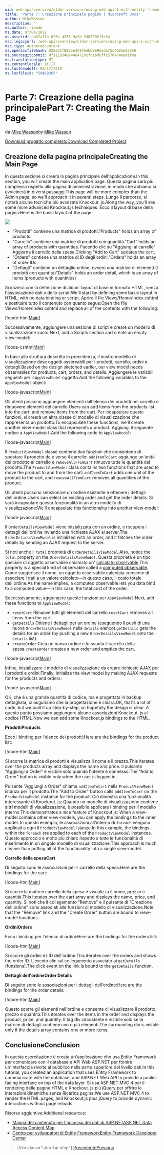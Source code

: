 ```yaml
---
uid: web-api/overview/older-versions/using-web-api-1-with-entity-framework-5/using-web-api-with-entity-framework-part-7
title: 'Parte 7: Creazione principale pagina | Microsoft Docs'
author: MikeWasson
description: ''
ms.author: riande
ms.date: 07/04/2012
ms.assetid: eb32a17b-626c-4373-9a7d-3387992f3c04
msc.legacyurl: /web-api/overview/older-versions/using-web-api-1-with-entity-framework-5/using-web-api-with-entity-framework-part-7
msc.type: authoredcontent
ms.openlocfilehash: 028631f8855e4d94bebb0e965de75c4025e22859
ms.sourcegitcommit: 0f1119340e4464720cfd16d0ff15764746ea1fea
ms.translationtype: MT
ms.contentlocale: it-IT
ms.lasthandoff: 04/17/2019
ms.locfileid: "59409265"
---
```

# <a name="part-7-creating-the-main-page"></a><span data-ttu-id="633b9-102">Parte 7: Creazione della pagina principale</span><span class="sxs-lookup"><span data-stu-id="633b9-102">Part 7: Creating the Main Page</span></span>

<span data-ttu-id="633b9-103">da [Mike Wasson](https://github.com/MikeWasson)</span><span class="sxs-lookup"><span data-stu-id="633b9-103">by [Mike Wasson](https://github.com/MikeWasson)</span></span>

[<span data-ttu-id="633b9-104">Download progetto completato</span><span class="sxs-lookup"><span data-stu-id="633b9-104">Download Completed Project</span></span>](http://code.msdn.microsoft.com/ASP-NET-Web-API-with-afa30545)

## <a name="creating-the-main-page"></a><span data-ttu-id="633b9-105">Creazione della pagina principale</span><span class="sxs-lookup"><span data-stu-id="633b9-105">Creating the Main Page</span></span>

<span data-ttu-id="633b9-106">In questa sezione si creerà la pagina principale dell'applicazione.</span><span class="sxs-lookup"><span data-stu-id="633b9-106">In this section, you will create the main application page.</span></span> <span data-ttu-id="633b9-107">Questa pagina sarà più complessa rispetto alla pagina di amministrazione, in modo che abbiamo si avvicinerà in diversi passaggi.</span><span class="sxs-lookup"><span data-stu-id="633b9-107">This page will be more complex than the Admin page, so we'll approach it in several steps.</span></span> <span data-ttu-id="633b9-108">Lungo il percorso, si noterà alcune tecniche più avanzate Knockout. js.</span><span class="sxs-lookup"><span data-stu-id="633b9-108">Along the way, you'll see some more advanced Knockout.js techniques.</span></span> <span data-ttu-id="633b9-109">Ecco il layout di base della pagina:</span><span class="sxs-lookup"><span data-stu-id="633b9-109">Here is the basic layout of the page:</span></span>

![](using-web-api-with-entity-framework-part-7/_static/image1.png)

- <span data-ttu-id="633b9-110">"Prodotti" contiene una matrice di prodotti.</span><span class="sxs-lookup"><span data-stu-id="633b9-110">"Products" holds an array of products.</span></span>
- <span data-ttu-id="633b9-111">"Carrello" contiene una matrice di prodotti con quantità.</span><span class="sxs-lookup"><span data-stu-id="633b9-111">"Cart" holds an array of products with quantities.</span></span> <span data-ttu-id="633b9-112">Facendo clic su "Aggiungi al carrello" Aggiorna il carrello della spesa.</span><span class="sxs-lookup"><span data-stu-id="633b9-112">Clicking "Add to Cart" updates the cart.</span></span>
- <span data-ttu-id="633b9-113">"Orders" contiene una matrice di ID degli ordini.</span><span class="sxs-lookup"><span data-stu-id="633b9-113">"Orders" holds an array of order IDs.</span></span>
- <span data-ttu-id="633b9-114">"Dettagli" contiene un dettaglio ordine, ovvero una matrice di elementi (i prodotti con quantità)</span><span class="sxs-lookup"><span data-stu-id="633b9-114">"Details" holds an order detail, which is an array of items (products with quantities)</span></span>

<span data-ttu-id="633b9-115">Si inizierà con la definizione di alcuni layout di base in formato HTML, senza l'associazione dati o dello script.</span><span class="sxs-lookup"><span data-stu-id="633b9-115">We'll start by defining some basic layout in HTML, with no data binding or script.</span></span> <span data-ttu-id="633b9-116">Aprire il file Views/Home/Index.cshtml e sostituire tutto il contenuto con quanto segue:</span><span class="sxs-lookup"><span data-stu-id="633b9-116">Open the file Views/Home/Index.cshtml and replace all of the contents with the following:</span></span>

[!code-html[Main](using-web-api-with-entity-framework-part-7/samples/sample1.html)]

<span data-ttu-id="633b9-117">Successivamente, aggiungere una sezione di script e creare un modello di visualizzazione vuoto:</span><span class="sxs-lookup"><span data-stu-id="633b9-117">Next, add a Scripts section and create an empty view-model:</span></span>

[!code-cshtml[Main](using-web-api-with-entity-framework-part-7/samples/sample2.cshtml)]

<span data-ttu-id="633b9-118">In base alla struttura descritto in precedenza, il nostro modello di visualizzazione deve oggetti osservabili per i prodotti, carrello, ordini e dettagli.</span><span class="sxs-lookup"><span data-stu-id="633b9-118">Based on the design sketched earlier, our view model needs observables for products, cart, orders, and details.</span></span> <span data-ttu-id="633b9-119">Aggiungere le variabili seguenti per il `AppViewModel` oggetto:</span><span class="sxs-lookup"><span data-stu-id="633b9-119">Add the following variables to the `AppViewModel` object:</span></span>

[!code-javascript[Main](using-web-api-with-entity-framework-part-7/samples/sample3.js)]

<span data-ttu-id="633b9-120">Gli utenti possono aggiungere elementi dall'elenco dei prodotti nel carrello e rimuovere elementi del carrello.</span><span class="sxs-lookup"><span data-stu-id="633b9-120">Users can add items from the products list into the cart, and remove items from the cart.</span></span> <span data-ttu-id="633b9-121">Per incapsulare queste funzioni, si creerà un'altra classe di modello di visualizzazione che rappresenta un prodotto.</span><span class="sxs-lookup"><span data-stu-id="633b9-121">To encapsulate these functions, we'll create another view-model class that represents a product.</span></span> <span data-ttu-id="633b9-122">Aggiungi il seguente codice a `AppViewModel`.</span><span class="sxs-lookup"><span data-stu-id="633b9-122">Add the following code to `AppViewModel`:</span></span>

[!code-javascript[Main](using-web-api-with-entity-framework-part-7/samples/sample4.js?highlight=4)]

<span data-ttu-id="633b9-123">Il `ProductViewModel` classe contiene due funzioni che consentono di spostare il prodotto da e verso il carrello: `addItemToCart` aggiunge un'unità del prodotto al carrello e `removeAllFromCart` rimuove tutte le quantità del prodotto.</span><span class="sxs-lookup"><span data-stu-id="633b9-123">The `ProductViewModel` class contains two functions that are used to move the product to and from the cart: `addItemToCart` adds one unit of the product to the cart, and `removeAllFromCart` removes all quantities of the product.</span></span>

<span data-ttu-id="633b9-124">Gli utenti possono selezionare un ordine esistente e ottenere i dettagli dell'ordine.</span><span class="sxs-lookup"><span data-stu-id="633b9-124">Users can select an existing order and get the order details.</span></span> <span data-ttu-id="633b9-125">Si sarà incapsulare questa funzionalità in un altro modello di visualizzazione:</span><span class="sxs-lookup"><span data-stu-id="633b9-125">We'll encapsulate this functionality into another view-model:</span></span>

[!code-javascript[Main](using-web-api-with-entity-framework-part-7/samples/sample5.js?highlight=4)]

<span data-ttu-id="633b9-126">Il `OrderDetailsViewModel` viene inizializzata con un ordine, e recupera i dettagli dell'ordine inviando una richiesta AJAX al server.</span><span class="sxs-lookup"><span data-stu-id="633b9-126">The `OrderDetailsViewModel` is initialized with an order, and it fetches the order details by sending an AJAX request to the server.</span></span>

<span data-ttu-id="633b9-127">Si noti anche il `total` proprietà di `OrderDetailsViewModel`.</span><span class="sxs-lookup"><span data-stu-id="633b9-127">Also, notice the `total` property on the `OrderDetailsViewModel`.</span></span> <span data-ttu-id="633b9-128">Questa proprietà è un tipo speciale di oggetto osservabile chiamato un' [calcolato observable](http://knockoutjs.com/documentation/computedObservables.html).</span><span class="sxs-lookup"><span data-stu-id="633b9-128">This property is a special kind of observable called a [computed observable](http://knockoutjs.com/documentation/computedObservables.html).</span></span> <span data-ttu-id="633b9-129">Come suggerisce il nome, un oggetto osservabile calcolata consente di associare i dati a un valore calcolato&#8212;in questo caso, il costo totale dell'ordine.</span><span class="sxs-lookup"><span data-stu-id="633b9-129">As the name implies, a computed observable lets you data bind to a computed value&#8212;in this case, the total cost of the order.</span></span>

<span data-ttu-id="633b9-130">Successivamente, aggiungere queste funzioni per `AppViewModel`:</span><span class="sxs-lookup"><span data-stu-id="633b9-130">Next, add these functions to `AppViewModel`:</span></span>

- <span data-ttu-id="633b9-131">`resetCart` Rimuove tutti gli elementi del carrello.</span><span class="sxs-lookup"><span data-stu-id="633b9-131">`resetCart` removes all items from the cart.</span></span>
- <span data-ttu-id="633b9-132">`getDetails` Ottiene i dettagli per un ordine (eseguendo il push di una nuova `OrderDetailsViewModel` nella `details` elenco).</span><span class="sxs-lookup"><span data-stu-id="633b9-132">`getDetails` gets the details for an order (by pushing a new `OrderDetailsViewModel` onto the `details` list).</span></span>
- <span data-ttu-id="633b9-133">`createOrder` Crea un nuovo ordine e lo svuota il carrello della spesa.</span><span class="sxs-lookup"><span data-stu-id="633b9-133">`createOrder` creates a new order and empties the cart.</span></span>


[!code-javascript[Main](using-web-api-with-entity-framework-part-7/samples/sample6.js?highlight=4)]

<span data-ttu-id="633b9-134">Infine, inizializzare il modello di visualizzazione da creare richieste AJAX per i prodotti e ordini:</span><span class="sxs-lookup"><span data-stu-id="633b9-134">Finally, initialize the view model by making AJAX requests for the products and orders:</span></span>

[!code-javascript[Main](using-web-api-with-entity-framework-part-7/samples/sample7.js)]

<span data-ttu-id="633b9-135">OK, che è una grande quantità di codice, ma è progettata in backup dettagliata, ci auguriamo che la progettazione è chiara.</span><span class="sxs-lookup"><span data-stu-id="633b9-135">OK, that's a lot of code, but we built it up step-by-step, so hopefully the design is clear.</span></span> <span data-ttu-id="633b9-136">A questo punto possiamo aggiungere alcune associazioni Knockout. js al codice HTML.</span><span class="sxs-lookup"><span data-stu-id="633b9-136">Now we can add some Knockout.js bindings to the HTML.</span></span>

<span data-ttu-id="633b9-137">**Prodotti**</span><span class="sxs-lookup"><span data-stu-id="633b9-137">**Products**</span></span>

<span data-ttu-id="633b9-138">Ecco i binding per l'elenco dei prodotti:</span><span class="sxs-lookup"><span data-stu-id="633b9-138">Here are the bindings for the product list:</span></span>

[!code-html[Main](using-web-api-with-entity-framework-part-7/samples/sample8.html)]

<span data-ttu-id="633b9-139">Si scorre la matrice di prodotti e visualizza il nome e il prezzo.</span><span class="sxs-lookup"><span data-stu-id="633b9-139">This iterates over the products array and displays the name and price.</span></span> <span data-ttu-id="633b9-140">Il pulsante "Aggiungi a Order" è visibile solo quando l'utente è connesso.</span><span class="sxs-lookup"><span data-stu-id="633b9-140">The "Add to Order" button is visible only when the user is logged in.</span></span>

<span data-ttu-id="633b9-141">Pulsante "Aggiungi a Order" chiama `addItemToCart` nella `ProductViewModel` istanza per il prodotto.</span><span class="sxs-lookup"><span data-stu-id="633b9-141">The "Add to Order" button calls `addItemToCart` on the `ProductViewModel` instance for the product.</span></span> <span data-ttu-id="633b9-142">Ciò dimostra una funzionalità interessante di Knockout. js: Quando un modello di visualizzazione contiene altri modelli di visualizzazione, è possibile applicare i binding per il modello interno.</span><span class="sxs-lookup"><span data-stu-id="633b9-142">This demonstrates a nice feature of Knockout.js: When a view-model contains other view-models, you can apply the bindings to the inner model.</span></span> <span data-ttu-id="633b9-143">In questo esempio, le associazioni all'interno di `foreach` vengono applicati a ogni il `ProductViewModel` istanze.</span><span class="sxs-lookup"><span data-stu-id="633b9-143">In this example, the bindings within the `foreach` are applied to each of the `ProductViewModel` instances.</span></span> <span data-ttu-id="633b9-144">Questo approccio è molto più chiaro rispetto a tutte le funzionalità di inserimento in un singolo modello di visualizzazione.</span><span class="sxs-lookup"><span data-stu-id="633b9-144">This approach is much cleaner than putting all of the functionality into a single view-model.</span></span>

<span data-ttu-id="633b9-145">**Carrello della spesa**</span><span class="sxs-lookup"><span data-stu-id="633b9-145">**Cart**</span></span>

<span data-ttu-id="633b9-146">Di seguito sono le associazioni per il carrello della spesa:</span><span class="sxs-lookup"><span data-stu-id="633b9-146">Here are the bindings for the cart:</span></span>

[!code-html[Main](using-web-api-with-entity-framework-part-7/samples/sample9.html)]

<span data-ttu-id="633b9-147">Si scorre la matrice carrello della spesa e visualizza il nome, prezzo e quantità.</span><span class="sxs-lookup"><span data-stu-id="633b9-147">This iterates over the cart array and displays the name, price, and quantity.</span></span> <span data-ttu-id="633b9-148">Si noti che il collegamento "Remove" e il pulsante di "Creazione dell'ordine" sono associati alle funzioni di modello di visualizzazione.</span><span class="sxs-lookup"><span data-stu-id="633b9-148">Note that the "Remove" link and the "Create Order" button are bound to view-model functions.</span></span>

<span data-ttu-id="633b9-149">**Ordini**</span><span class="sxs-lookup"><span data-stu-id="633b9-149">**Orders**</span></span>

<span data-ttu-id="633b9-150">Ecco i binding per l'elenco di ordini:</span><span class="sxs-lookup"><span data-stu-id="633b9-150">Here are the bindings for the orders list:</span></span>

[!code-html[Main](using-web-api-with-entity-framework-part-7/samples/sample10.html)]

<span data-ttu-id="633b9-151">Si scorre gli ordini e l'ID dell'ordine.</span><span class="sxs-lookup"><span data-stu-id="633b9-151">This iterates over the orders and shows the order ID.</span></span> <span data-ttu-id="633b9-152">L'evento clic sul collegamento associato ai `getDetails` (funzione).</span><span class="sxs-lookup"><span data-stu-id="633b9-152">The click event on the link is bound to the `getDetails` function.</span></span>

<span data-ttu-id="633b9-153">**Dettagli dell'ordine**</span><span class="sxs-lookup"><span data-stu-id="633b9-153">**Order Details**</span></span>

<span data-ttu-id="633b9-154">Di seguito sono le associazioni per i dettagli dell'ordine:</span><span class="sxs-lookup"><span data-stu-id="633b9-154">Here are the bindings for the order details:</span></span>

[!code-html[Main](using-web-api-with-entity-framework-part-7/samples/sample11.html)]

<span data-ttu-id="633b9-155">Questo scorre gli elementi nell'ordine e consente di visualizzare il prodotto, prezzo e quantità.</span><span class="sxs-lookup"><span data-stu-id="633b9-155">This iterates over the items in the order and displays the product, price, and quantity.</span></span> <span data-ttu-id="633b9-156">Il tag div circostante è visibile solo se la matrice di dettagli contiene uno o più elementi.</span><span class="sxs-lookup"><span data-stu-id="633b9-156">The surrounding div is visible only if the details array contains one or more items.</span></span>

## <a name="conclusion"></a><span data-ttu-id="633b9-157">Conclusione</span><span class="sxs-lookup"><span data-stu-id="633b9-157">Conclusion</span></span>

<span data-ttu-id="633b9-158">In questa esercitazione è creata un'applicazione che usa Entity Framework per comunicare con il database e API Web ASP.NET per fornire un'interfaccia rivolte al pubblico nella parte superiore del livello dati.</span><span class="sxs-lookup"><span data-stu-id="633b9-158">In this tutorial, you created an application that uses Entity Framework to communicate with the database, and ASP.NET Web API to provide a public-facing interface on top of the data layer.</span></span> <span data-ttu-id="633b9-159">Si usa ASP.NET MVC 4 per il rendering delle pagine HTML e Knockout. js più jQuery per offrire le interazioni dinamiche senza Ricarica pagina.</span><span class="sxs-lookup"><span data-stu-id="633b9-159">We use ASP.NET MVC 4 to render the HTML pages, and Knockout.js plus jQuery to provide dynamic interactions without page reloads.</span></span>

<span data-ttu-id="633b9-160">Risorse aggiuntive:</span><span class="sxs-lookup"><span data-stu-id="633b9-160">Additional resources:</span></span>

- [<span data-ttu-id="633b9-161">Mappa del contenuto per l'accesso dei dati di ASP.NET</span><span class="sxs-lookup"><span data-stu-id="633b9-161">ASP.NET Data Access Content Map</span></span>](https://msdn.microsoft.com/library/6759sth4.aspx)
- [<span data-ttu-id="633b9-162">Centro per sviluppatori di Entity Framework</span><span class="sxs-lookup"><span data-stu-id="633b9-162">Entity Framework Developer Center</span></span>](https://msdn.microsoft.com/data/ef)

> [!div class="step-by-step"]
> [<span data-ttu-id="633b9-163">Precedente</span><span class="sxs-lookup"><span data-stu-id="633b9-163">Previous</span></span>](using-web-api-with-entity-framework-part-6.md)
